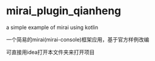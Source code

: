 # mirai_plugin_qianheng

a simple example of mirai using kotlin

一个简易的mirai(mirai-console)框架应用，基于官方样例改编


可直接用idea打开本文件夹来打开项目
